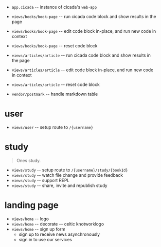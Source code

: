 - `app.cicada` -- instance of cicada's `web-app`

- `views/books/book-page` -- run cicada code block and show results in the page
- `views/books/book-page` -- edit code block in-place, and run new code in context
- `views/books/book-page` -- reset code block

- `views/articles/article` -- run cicada code block and show results in the page
- `views/articles/article` -- edit code block in-place, and run new code in context
- `views/articles/article` -- reset code block

- `vendor/postmark` -- handle markdown table

# user

- `views/user` -- setup route to `/{username}`

# study

> Ones study.

- `views/study` -- setup route to `/{username}/study/{bookId}`
- `views/study` -- watch file change and provide feedback
- `views/study` -- support REPL
- `views/study` -- share, invite and republish study

# landing page

- `views/home` -- logo
- `views/home` -- decorate -- celtic knotworklogo
- `views/home` -- sign up form
  - sign up to receive news asynchronously
  - sign in to use our services
